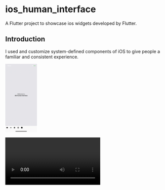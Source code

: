# ios_human_interface

A Flutter project to showcase ios widgets developed by Flutter.

## Introduction
I used and customize system-defined components of iOS to give people a familiar and consistent experience.
<p float="left">
  <img src="assets/flutter_01.png" alt="intro page screenshot" width="100" />

  
</p>

<video src="assets/video.mp4" controls="controls" style="max-width: 730px;">
</video>
